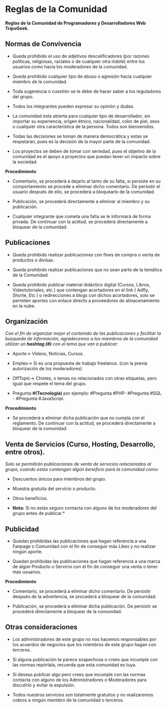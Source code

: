 # Reglas de la Comunidad

**Reglas de la Comunidad de Programadores y Desarrolladores Web TripoGeek.**

## Normas de Convivencia

* Queda prohibido el uso de adjetivos descalificadores (por razones políticas, religiosas, raciales o de cualquier otra índole) entre los usuarios como hacia los moderadores de la comunidad.

* Queda prohibido cualquier tipo de abuso o agresión hacia cualquier miembro de la comunidad.

* Toda sugerencia o cuestión se le debe de hacer saber a los reguladores del grupo.

* Todos los integrantes pueden expresar su opinión y dudas.

* La comunidad esta abierta para cualquier tipo de desarrollador, sin importar su experiencia, origen étnico, nacionalidad, color de piel, sexo o cualquier otra característica de la persona. Todos son bienvenidos.

* Todas las decisiones se toman de manera democrática y estas se respetaran, pues es la decisión de la mayor parte de la comunidad.

* Los proyectos se deben de tomar con seriedad, pues el objetivo de la comunidad es el apoyo a proyectos que puedan tener un impacto sobre la sociedad.

**Procedimiento**

* Comentario, se procederá a dejarlo al tanto de su falta, si persiste en su comportamiento se procede a eliminar dicho comentario. De persistir el usuario después de ello, se procederá a bloquearlo de la comunidad.

* Publicación, se procederá directamente a eliminar al miembro y su publicación.

* Cualquier integrante que cometa una falta se le informará de forma privada. De continuar con la actitud, se procederá directamente a bloquear de la comunidad.


## Publicaciones

* Queda prohibido realizar publicaciones con fines de compra o venta de productos o divisas.

* Queda prohibido realizar publicaciones que no sean parte de la temática de la Comunidad.

* Queda prohibido publicar material didáctico digital (Cursos, Libros, Videotutoriales, etc.) que contengan acortadores en el link ( Adfly, Shorte, Etc ) o redirecciones a blogs con dichos acortadores, solo se permiten aportes con enlace directo a proveedores de almacenamiento en la nube.


## Organización

*Con el fin de organizar mejor el contenido de las publicaciones y facilitar la búsqueda de información, agradecemos a los miembros de la comunidad utilizar un **hashtag (#)** con el tema que van a publicar:*

* Aporte-> Vídeos, Noticias, Cursos.

* Empleo-> Si es una propuesta de trabajo freelance. (con la previa autorización de los moderadores)

* OffTopic-> Chistes, o temas no relacionados con otras etiquetas, pero igual que respete el tema del grupo.

* Pregunta **#(Tecnología)** por ejemplo: #Pregunta #PHP- #Pregunta #SQL - #Pregunta #JavaScript.

**Procedimiento**

* Se procederá a eliminar dicha publicación que no cumpla con el reglamento. De continuar con la actitud, se procederá directamente a bloquear de la comunidad.


## Venta de Servicios (Curso, Hosting, Desarrollo, entre otros).

*Solo se permitirán publicaciones de venta de servicios relacionados al grupo, cuando estas contengan algún beneficio para la comunidad como:*

* Descuentos únicos para miembros del grupo.

* Muestra gratuita del servicio o producto.

* Otros beneficios.

* **Nota:** Si no estás seguro contacta con alguno de los moderadores del grupo antes de publicar.*


## Publicidad

* Quedan prohibidas las publicaciones que hagan referencia a una Fanpage o Comunidad con el fin de conseguir más Likes y no realizar ningún aporte.

* Quedan prohibidas las publicaciones que hagan referencia a una marca de algún Producto o Servicio con el fin de conseguir una venta o tener más usuarios.

**Procedimiento**

* Comentario, se procederá a eliminar dicho comentario. De persistir después de la advertencia, se procederá a bloquear de la comunidad.

* Publicación, se procederá a eliminar dicha publicación. De persistir se procederá directamente a bloquear de la comunidad.


## Otras consideraciones

* Los administradores de este grupo no nos hacemos responsables por los acuerdos de negocios que los miembros de este grupo hagan con terceros.

* Si alguna publicación te parece sospechosa o crees que incumple con las normas repórtala, recuerda que esta comunidad es tuya.

* Si deseas publicar algo pero crees que incumple con las normas contacta con alguno de los Administradores o Moderadores para discutirlo y evitar la expulsión.

* Todos nuestros servicios son totalmente gratuitos y no realizaremos cobros a ningún miembro de la comunidad o terceros.
